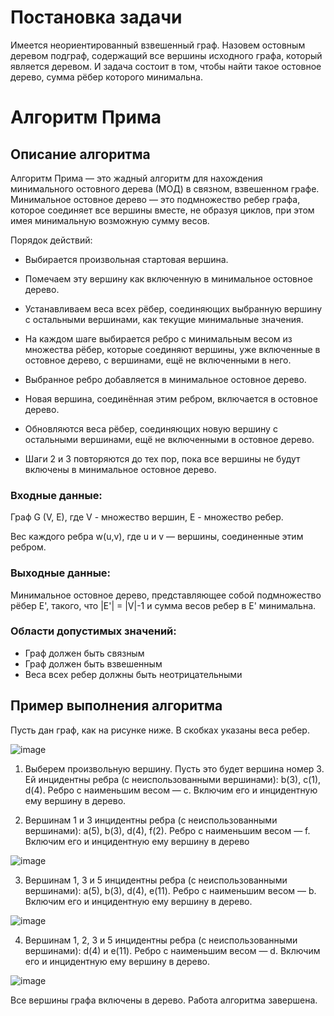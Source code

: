 # Постановка задачи
Имеется неориентированный взвешенный граф. Назовем остовным деревом подграф, содержащий все вершины исходного графа, который является деревом. И задача состоит в том, чтобы найти такое остовное дерево, сумма рёбер которого минимальна.
# Алгоритм Прима
## Описание алгоритма
Алгоритм Прима — это жадный алгоритм для нахождения минимального остовного дерева (МОД) в связном, взвешенном графе. Минимальное остовное дерево — это подмножество ребер графа, которое соединяет все вершины вместе, не образуя циклов, при этом имея минимальную возможную сумму весов.

Порядок действий:

- Выбирается произвольная стартовая вершина.
- Помечаем эту вершину как включенную в минимальное остовное дерево.
- Устанавливаем веса всех рёбер, соединяющих выбранную вершину с остальными вершинами, как текущие минимальные значения.

- На каждом шаге выбирается ребро с минимальным весом из множества рёбер, которые соединяют вершины, уже включенные в остовное дерево, с вершинами, ещё не включенными в него.

- Выбранное ребро добавляется в минимальное остовное дерево.
- Новая вершина, соединённая этим ребром, включается в остовное дерево.
- Обновляются веса рёбер, соединяющих новую вершину с остальными вершинами, ещё не включенными в остовное дерево.

- Шаги 2 и 3 повторяются до тех пор, пока все вершины не будут включены в минимальное остовное дерево.

### Входные данные:
Граф G (V, E), где V - множество вершин, E - множество ребер.

Вес каждого ребра  w(u,v), где u и v — вершины, соединенные этим ребром.

### Выходные данные:
Минимальное остовное дерево, представляющее собой подмножество рёбер E', такого, что |E'| = |V|-1 и сумма весов ребер в E' минимальна.
### Области допустимых значений:
- Граф должен быть связным
- Граф должен быть взвешенным
- Веса всех ребер должны быть неотрицательными
## Пример выполнения алгоритма

Пусть дан граф, как на рисунке ниже. В скобках указаны веса ребер.

![image](https://github.com/HSE-algo-23-crow/programming_tasks/assets/113132061/64db7409-e19c-4f14-a5b9-8503d270595d)


1. Выберем произвольную вершину. Пусть это будет вершина номер 3. Ей инцидентны ребра (с неиспользованными вершинами): b(3), c(1), d(4). Ребро с наименьшим весом — c. Включим его и инцидентную ему вершину в дерево.

2. Вершинам 1 и 3 инцидентны ребра (с неиспользованными вершинами): a(5), b(3), d(4), f(2). Ребро с наименьшим весом — f. Включим его и инцидентную ему вершину в дерево

![image](https://github.com/HSE-algo-23-crow/programming_tasks/assets/113132061/28924de2-c3bd-4dd7-879c-ea203830ebeb)

3. Вершинам 1, 3 и 5 инцидентны ребра (с неиспользованными вершинами): a(5), b(3), d(4), e(11). Ребро с наименьшим весом — b. Включим его и инцидентную ему вершину в дерево.

![image](https://github.com/HSE-algo-23-crow/programming_tasks/assets/113132061/635ecf12-49b1-499b-964a-437e5b54a4cd)


4. Вершинам 1, 2, 3 и 5 инцидентны ребра (с неиспользованными вершинами): d(4) и e(11). Ребро с наименьшим весом — d. Включим его и инцидентную ему вершину в дерево.

![image](https://github.com/HSE-algo-23-crow/programming_tasks/assets/113132061/d684a6e0-c670-4083-b7ea-b8e158b609dd)

Все вершины графа включены в дерево. Работа алгоритма завершена.
